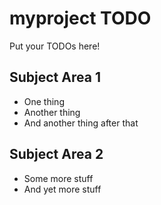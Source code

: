 # myproject TODO

Put your TODOs here!

## Subject Area 1

* One thing
* Another thing
* And another thing after that

## Subject Area 2

* Some more stuff
* And yet more stuff
